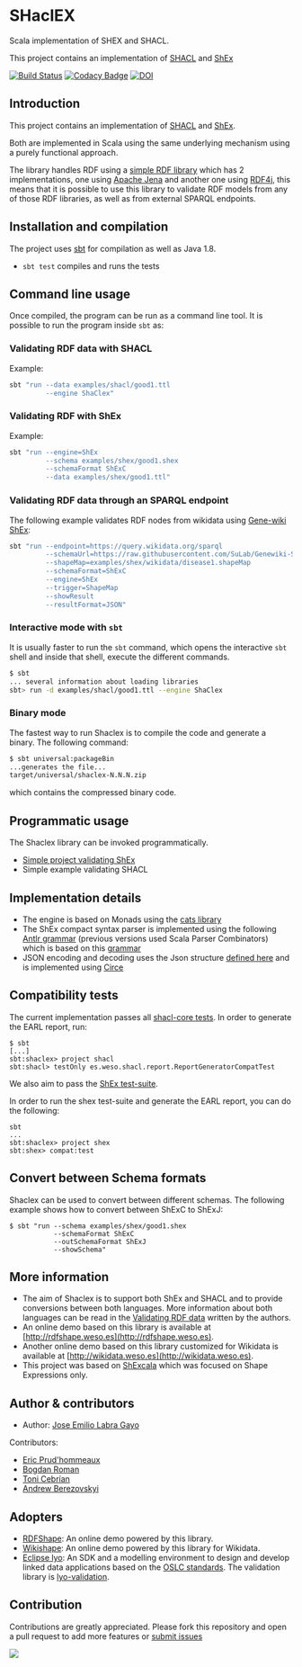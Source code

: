 # SHaclEX

Scala implementation of SHEX and SHACL.

This project contains an implementation of
[SHACL](http://w3c.github.io/data-shapes/shacl/) and
[ShEx](http://www.shex.io)

[![Build Status](https://travis-ci.org/weso/shaclex.svg?branch=master)](https://travis-ci.org/weso/shaclex)
[![Codacy Badge](https://api.codacy.com/project/badge/Grade/1c264d2087734a80b4cecf071bb5eaad)](https://www.codacy.com/gh/weso/shaclex?utm_source=github.com&amp;utm_medium=referral&amp;utm_content=weso/shaclex&amp;utm_campaign=Badge_Grade)
[![DOI](https://zenodo.org/badge/DOI/10.5281/zenodo.1214239.svg)](https://doi.org/10.5281/zenodo.1214239)

## Introduction

This project contains an implementation of [SHACL](https://www.w3.org/TR/shacl/) and [ShEx](http://shex.io/).

Both are implemented in Scala using the same underlying mechanism using a purely functional approach.

The library handles RDF using a
[simple RDF library](https://github.com/weso/srdf)
which has 2 implementations,
one using [Apache Jena](https://jena.apache.org/)
and another one using [RDF4j](http://rdf4j.org/),
this means that it is possible to use this library to validate RDF models from any of those RDF libraries, 
as well as from external SPARQL endpoints.

## Installation and compilation

The project uses [sbt](http://www.scala-sbt.org/) for compilation as well as Java 1.8.

* `sbt test` compiles and runs the tests

## Command line usage

Once compiled, the program can be run as a command line tool.
It is possible to run the program inside `sbt` as:

### Validating RDF data with SHACL

Example:

```sh
sbt "run --data examples/shacl/good1.ttl 
         --engine ShaClex"
```

### Validating RDF with ShEx 

Example:

```sh
sbt "run --engine=ShEx 
         --schema examples/shex/good1.shex 
         --schemaFormat ShExC 
         --data examples/shex/good1.ttl"
```

### Validating RDF data through an SPARQL endpoint

The following example validates RDF nodes from wikidata using [Gene-wiki ShEx](https://github.com/SuLab/Genewiki-ShEx):

```sh
sbt "run --endpoint=https://query.wikidata.org/sparql 
         --schemaUrl=https://raw.githubusercontent.com/SuLab/Genewiki-ShEx/master/diseases/wikidata-disease-ontology.shex 
         --shapeMap=examples/shex/wikidata/disease1.shapeMap 
         --schemaFormat=ShExC 
         --engine=ShEx 
         --trigger=ShapeMap 
         --showResult 
         --resultFormat=JSON"
```
   
 
### Interactive mode with `sbt` 

It is usually faster to run the `sbt` command, which opens the interactive `sbt` shell and inside that shell, execute 
the different commands. 

```sh
$ sbt
... several information about loading libraries
sbt> run -d examples/shacl/good1.ttl --engine ShaClex  
```

### Binary mode

The fastest way to run Shaclex is to compile the code and generate a binary. 
The following command:

```sh
$ sbt universal:packageBin
...generates the file...
target/universal/shaclex-N.N.N.zip
```

which contains the compressed binary code.

## Programmatic usage

The Shaclex library can be invoked programmatically.

* [Simple project validating ShEx](https://github.com/weso/simpleShExScala)
* Simple example validating SHACL

## Implementation details

* The engine is based on Monads using the [cats library](http://typelevel.org/cats/)
* The ShEx compact syntax parser
  is implemented using the following [Antlr grammar](https://github.com/shexSpec/grammar/blob/master/ShExDoc.g4) (previous versions used Scala Parser Combinators)
  which is based on this [grammar](https://github.com/shexSpec/shex.js/blob/master/doc/bnf)
* JSON encoding and decoding uses the Json structure [defined here](https://shexspec.github.io/spec/) and is implemented using [Circe](https://github.com/travisbrown/circe)

## Compatibility tests

The current implementation passes all [shacl-core tests](https://w3c.github.io/data-shapes/data-shapes-test-suite/). 
 In order to generate the EARL report, run: 
 
```
$ sbt 
[...]
sbt:shaclex> project shacl 
sbt:shacl> testOnly es.weso.shacl.report.ReportGeneratorCompatTest
```
 
We also aim to pass the [ShEx test-suite](https://github.com/shexSpec/shexTest).

In order to run the shex test-suite and generate the EARL report, you can do the following:

```
sbt
...
sbt:shaclex> project shex
sbt:shex> compat:test
```

## Convert between Schema formats

Shaclex can be used to convert between different schemas. 
The following example shows how to convert between ShExC to ShExJ:

```
$ sbt "run --schema examples/shex/good1.shex 
           --schemaFormat ShExC
           --outSchemaFormat ShExJ
           --showSchema"
```

## More information

* The aim of Shaclex is to support both ShEx and SHACL and to provide conversions between both languages. 
  More information about both languages can be read in the [Validating RDF data](http://book.validatingrdf.com) written by the authors.
* An online demo based on this library is available at [http://rdfshape.weso.es](http://rdfshape.weso.es).
* Another online demo based on this library customized for Wikidata is available at [http://wikidata.weso.es](http://wikidata.weso.es).
* This project was based on [ShExcala](http://labra.github.io/ShExcala/) which was focused on Shape Expressions only.

## Author & contributors

* Author: [Jose Emilio Labra Gayo](http://labra.weso.es)

Contributors:

* [Eric Prud'hommeaux](https://www.w3.org/People/Eric/)
* [Bogdan Roman](https://github.com/bogdanromanx)
* [Toni Cebrían](http://www.tonicebrian.com/)
* [Andrew Berezovskyi](https://github.com/berezovskyi)

## Adopters

* [RDFShape](http://rdfshape.weso.es): An online demo powered by this library.
* [Wikishape](http://wikishape.weso.es): An online demo powered by this library for Wikidata.
* [Eclipse lyo](http://www.eclipse.org/lyo/): An SDK and a modelling environment to design and develop linked data applications based on the [OSLC standards](http://open-services.net/). The validation library is [lyo-validation](https://github.com/eclipse/lyo-validation).

## Contribution

Contributions are greatly appreciated.
Please fork this repository and open a
pull request to add more features or [submit issues](https://github.com/labra/shaclex/issues)


<a href="https://github.com/weso/shaclex/graphs/contributors">
  <img src="https://contributors-img.web.app/image?repo=weso/shaclex" />
</a>

```Made with [contributors-img](https://contributors-img.web.app).
